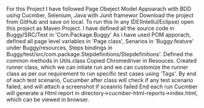 For this Project I have followed Page Obeject Model Appoarach with BDD using Cucmber, Selenium, Java with Junit framewor
 Download the project from GitHub and save on local. 
 To run this In any IDE(IntelliJ/Eclipse) open this project as Maven Project.
 I have defined all the source code in Buggy/SRC/Test in 'Com.Package.Buggy'
 As i have used POM apporach, defined all page level variables in 'Page class', Senarios in 'Buggy.feature' under Buggy/resources, Steps bindings in Buggy/test/src/com.package.Stepdefinitions/Stepdefinitions'.
 Defined the common methods in Utils.class
 Copied Chromedriver in Resouces.
 Created runner class, which we can intiate run and we can customize the runner class as per our requirement to run specific test cases using 'Tags'.
 By end of each test scenario, Cucumber after class will check if any test scenario failed, and will attach a screenshot if sceanrio failed
 End each run Cucmber will generate a Html report in directory->cucmber-html-reports->index.html, which can be viewed in browser.

